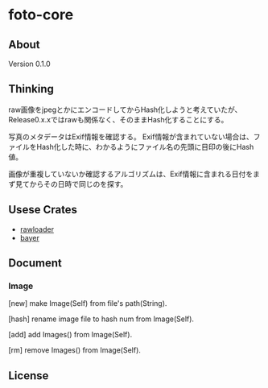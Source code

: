 # foto-core

## About
Version 0.1.0

## Thinking
raw画像をjpegとかにエンコードしてからHash化しようと考えていたが、
Release0.x.xではrawも関係なく、そのままHash化することにする。

写真のメタデータはExif情報を確認する。
Exif情報が含まれていない場合は、ファイルをHash化した時に、わかるようにファイル名の先頭に目印の後にHash値。

画像が重複していないか確認するアルゴリズムは、Exif情報に含まれる日付をまず見てからその日時で同じのを探す。

## Usese Crates
- [rawloader](https://crates.io/crates/rawloader)
- [bayer](https://crates.io/crates/bayer)

## Document

### Image
[new]
make Image(Self) from file's path(String).

[hash]
rename image file to hash num from Image(Self).

[add]
add Images() from Image(Self).

[rm]
remove Images() from Image(Self).

## License
